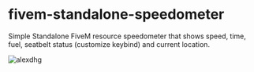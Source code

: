 # fivem-standalone-speedometer
Simple Standalone FiveM resource speedometer that shows speed, time, fuel, seatbelt status (customize keybind) and current location.

<img align="center" src="https://i.imgur.com/SRthBEf.png"
    alt="alexdhg" />
